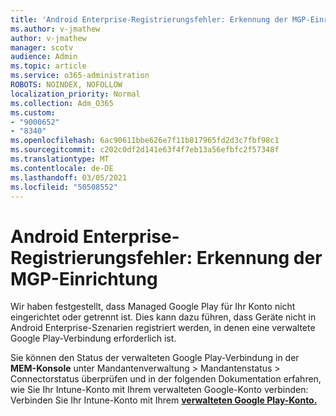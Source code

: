 ```yaml
---
title: 'Android Enterprise-Registrierungsfehler: Erkennung der MGP-Einrichtung'
ms.author: v-jmathew
author: v-jmathew
manager: scotv
audience: Admin
ms.topic: article
ms.service: o365-administration
ROBOTS: NOINDEX, NOFOLLOW
localization_priority: Normal
ms.collection: Adm_O365
ms.custom:
- "9000652"
- "8340"
ms.openlocfilehash: 6ac90611bbe626e7f11b817965fd2d3c7fbf98c1
ms.sourcegitcommit: c202c0df2d141e63f4f7eb13a56efbfc2f57348f
ms.translationtype: MT
ms.contentlocale: de-DE
ms.lasthandoff: 03/05/2021
ms.locfileid: "50508552"
---
```

# <a name="android-enterprise-enrollment-error-mgp-set-up-detection"></a>Android Enterprise-Registrierungsfehler: Erkennung der MGP-Einrichtung

Wir haben festgestellt, dass Managed Google Play für Ihr Konto nicht eingerichtet oder getrennt ist. Dies kann dazu führen, dass Geräte nicht in Android Enterprise-Szenarien registriert werden, in denen eine verwaltete Google Play-Verbindung erforderlich ist.

Sie können den Status der verwalteten Google Play-Verbindung in der **MEM-Konsole** unter Mandantenverwaltung > Mandantenstatus > Connectorstatus überprüfen und in der folgenden Dokumentation erfahren, wie Sie Ihr Intune-Konto mit Ihrem verwalteten Google-Konto verbinden: Verbinden Sie Ihr Intune-Konto mit Ihrem **[verwalteten Google Play-Konto.](https://docs.microsoft.com/mem/intune/enrollment/connect-intune-android-enterprise)**
